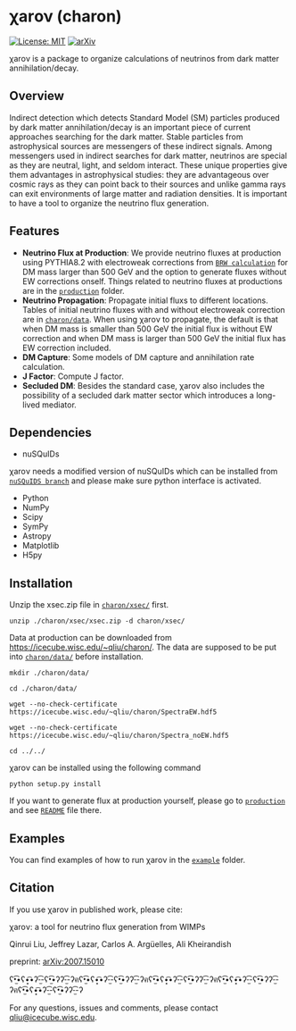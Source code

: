 # χarον (charon)

[![License: MIT](https://img.shields.io/badge/License-MIT-yellow.svg)](https://opensource.org/licenses/MIT)
[![arXiv](https://img.shields.io/badge/arXiv-2007.15010%20-green.svg)](https://arxiv.org/abs/20xx.xxxxx)

χarον is a package to organize calculations of neutrinos from dark matter annihilation/decay.

<!---[χαρον](docs/source/logo.jpg)-->

## Overview
Indirect detection which detects Standard Model (SM) particles produced by dark matter annihilation/decay is an important piece of current approaches searching for the dark matter. Stable particles from astrophysical sources are messengers of these indirect signals. Among messengers used in indirect searches for dark matter, neutrinos are special as they are neutral, light, and seldom interact. These unique properties give them advantages in astrophysical studies: they are advantageous over cosmic rays as they can point back to their sources and unlike gamma rays can exit environments of large matter and radiation densities. It is important to have a tool to organize the neutrino flux generation.

## Features
* **Neutrino Flux at Production**: We provide neutrino fluxes at production using PYTHIA8.2 with electroweak corrections from [`BRW calculation`](https://arxiv.org/abs/2007.15001) for DM mass larger than 500 GeV and the option to generate fluxes without EW corrections onself.
    Things related to neutrino fluxes at productions are in the [`production`](production/) folder.  
* **Neutrino Propagation**: Propagate initial fluxs to different locations. Tables of initial neutrino fluxes with and without electroweak correction are in [`charon/data`](charon/data/). When using χarον to propagate, the default is that when DM mass is smaller than 500 GeV the initial flux is without EW correction and when DM mass is larger than 500 GeV the initial flux has EW correction included.      
* **DM Capture**: Some models of DM capture and annihilation rate calculation.  
* **J Factor**: Compute J factor.
* **Secluded DM**: Besides the standard case, χarον also includes the possibility of a secluded dark matter sector which introduces a long-lived mediator. 
 

## Dependencies
* nuSQuIDs 

χaroν needs a modified version of nuSQuIDs which can be installed from 
  [`nuSQuIDS branch`](https://github.com/qrliu/nuSQuIDS) and please make sure python interface is activated.
* Python
* NumPy
* Scipy
* SymPy
* Astropy
* Matplotlib
* H5py


## Installation
Unzip the xsec.zip file in [`charon/xsec/`](charon/xsec) first. 
```
unzip ./charon/xsec/xsec.zip -d charon/xsec/
```

Data at production can be downloaded from https://icecube.wisc.edu/~qliu/charon/. The data are supposed to be put into [`charon/data/`](charon/data) before installation.
```
mkdir ./charon/data/

cd ./charon/data/

wget --no-check-certificate https://icecube.wisc.edu/~qliu/charon/SpectraEW.hdf5

wget --no-check-certificate https://icecube.wisc.edu/~qliu/charon/Spectra_noEW.hdf5

cd ../../
``` 


χarον can be installed using the following command
```
python setup.py install
```

If you want to generate flux at production yourself, please go to [`production`](production/) and see [`README`](production/README.md) file there. 
 
## Examples
You can find examples of how to run χaroν in the 
[`example`](example/) folder.

## Citation
If you use χarον in published work, please cite:

χaroν: a tool for neutrino flux generation from WIMPs

Qinrui Liu, Jeffrey Lazar, Carlos A. Argüelles, Ali Kheirandish  

preprint: [arXiv:2007.15010](https://arxiv.org/abs/2007.15010)




ʕ•̫͡•ʕ•͓͡•ʔ-̫͡-ʕ•̫͡•ʔʔ-̫͡-ʔฅʕ•̫͡•ʕ•͓͡•ʔ-̫͡-ʕ•̫͡•ʔʔ-̫͡-ʔฅʕ•̫͡•ʕ•͓͡•ʔ-̫͡-ʕ•̫͡•ʔʔ-̫͡-ʔฅʕ•̫͡•ʕ•͓͡•ʔ-̫͡-ʕ•̫͡•ʔʔ-̫͡-ʔฅʕ•̫͡•ʕ•͓͡•ʔ-̫͡-ʕ•̫͡•ʔʔ-̫͡-ʔ

For any questions, issues and comments, please contact qliu@icecube.wisc.edu.
